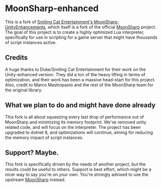 # MoonSharp-enhanced

This is a fork of [Smiling Cat Entertainment's MoonSharp-UnityEnhancements](https://github.com/SmilingCatEntertainment/moonsharp-unityenhanced), which itself is a fork of the official [MoonSharp](https://github.com/moonsharp-devs/moonsharp) project. The goal of this project is to create a highly optimized Lua interpreter, specifically for use in scripting for a game server that might have thousands of script instances active.

## Credits

A huge thanks to Duke/Smiling Cat Entertainment for their work on the Unity-enhanced version. They did a ton of the heavy lifting in terms of optimization, and their work has been a massive head-start for this project. Also, credit to Marco Mastropaolo and the rest of the MoonSharp team for the original library.

## What we plan to do and might have done already

This fork is all about squeezing every last drop of performance out of MoonSharp and minimizing its memory footprint. We've removed unity related code, and will focus on the interpreter. The project has been upgraded to dotnet 8, and optimizations will continue, aiming for reducing the memory impact of script instances.

## Support? Maybe.

This fork is specifically driven by the needs of another project, but the results could be useful to others. Support is best effort, which might be a nicer way to say you're on your own. You're strongly advised to use the upstream [MoonSharp](https://github.com/moonsharp-devs/moonsharp) instead.
